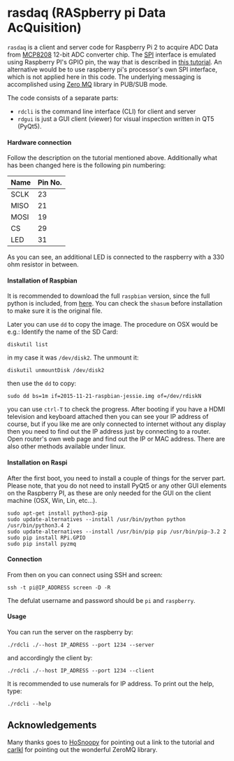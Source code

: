 # rasdaq (RASpberry pi Data AcQuisition)

`rasdaq` is a client and server code for Raspberry Pi 2 to acquire ADC Data from [MCP8208](http://www.microchip.com/wwwproducts/en/MCP3208) 12-bit ADC converter chip. The [SPI](https://en.wikipedia.org/wiki/Serial_Peripheral_Interface_Bus) interface is emulated using Raspberry PI's GPIO pin, the way that is described in [this tutorial](https://www.raspiprojekt.de/machen/basics/schaltungen/26-analoge-signale-mit-dem-mcp3008-verarbeiten.html). An alternative would be to use raspberry pi's processor's own SPI interface, which is not applied here in this code. The underlying messaging is accomplished using [Zero MQ](http://zeromq.org/) library in PUB/SUB mode. 

The code consists of a separate parts:
 
* `rdcli` is the command line interface (CLI) for client and server
* `rdgui` is just a GUI client (viewer) for visual inspection written in QT5 (PyQt5).


#### Hardware connection
Follow the description on the tutorial mentioned above. Additionally what has been changed here is the following pin numbering:


| Name | Pin No. |
|------|---------|
| SCLK | 23      |
| MISO | 21      |
| MOSI | 19      |
| CS   | 29      |
| LED  | 31      |


As you can see, an additional LED is connected to the raspberry with a 330 ohm resistor in between.

#### Installation of Raspbian

It is recommended to download the full `raspbian` version, since the full python is included, from [here](https://www.raspbian.org/). You can check the `shasum` before installation to make sure it is the original file.

Later you can use `dd` to copy the image. The procedure on OSX would be e.g.: Identify the name of the SD Card:

    diskutil list

in my case it was `/dev/disk2`. The unmount it:

    diskutil unmountDisk /dev/disk2
    
then use the `dd` to copy:

    sudo dd bs=1m if=2015-11-21-raspbian-jessie.img of=/dev/rdiskN

you can use `ctrl-T` to check the progress. After booting if you have a HDMI television and keyboard attached then you can see your IP address of course, but if you like me are only connected to internet without any display then you need to find out the IP address just by connecting to a router. Open router's own web page and find out the IP or MAC address. There are also other methods available under linux.


#### Installation on Raspi
After the first boot, you need to install a couple of things for the server part. Please note, that you do not need to install PyQt5 or any other GUI elements on the Raspberry PI, as these are only needed for the GUI on the client machine (OSX, Win, Lin, etc...). 

    sudo apt-get install python3-pip
    sudo update-alternatives --install /usr/bin/python python /usr/bin/python3.4 2
    sudo update-alternatives --install /usr/bin/pip pip /usr/bin/pip-3.2 2
    sudo pip install RPi.GPIO
    sudo pip install pyzmq


#### Connection
From then on you can connect using SSH and screen:

    ssh -t pi@IP_ADDRESS screen -D -R

The defulat username and password should be `pi` and `raspberry`.


#### Usage
You can run the server on the raspberry by:

    ./rdcli ./--host IP_ADRESS --port 1234 --server

and accordingly the client by:

    ./rdcli ./--host IP_ADRESS --port 1234 --client

It is recommended to use numerals for IP address.
To print out the help, type:

    ./rdcli --help
    
## Acknowledgements
Many thanks goes to [HoSnoopy](https://github.com/HoSnoopy) for pointing out a link to the tutorial and [carlkl](https://github.com/carlkl) for pointing out the wonderful ZeroMQ library.
